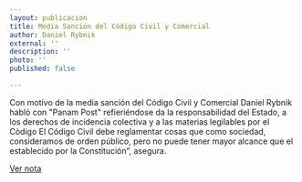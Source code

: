 ```yaml
---
layout: publicacion
title: Media Sanción del Código Civil y Comercial
author: Daniel Rybnik
external: ''
description: ''
photo: ''
published: false

---
```

Con motivo de la media sanción del Código Civil y Comercial Daniel Rybnik habló con "Panam Post" refieriéndose da la responsabilidad del Estado, a los derechos de incidencia colectiva y a las materias legilables por el Còdigo El Código Civil debe reglamentar cosas que como sociedad, consideramos de orden público, pero no puede tener mayor alcance que el establecido por la Constitución”, asegura.

[Ver nota](http://www.elojodigital.com/contenido/12712-el-templo-de-la-corrupcion "Código")